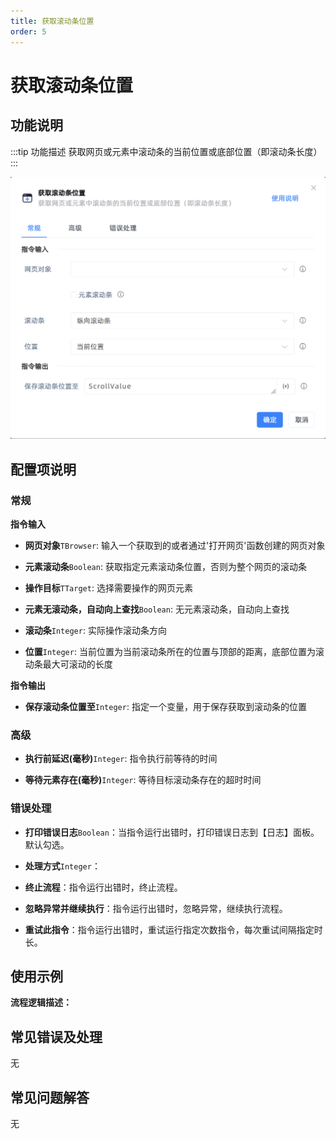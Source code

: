 ```yaml
---
title: 获取滚动条位置
order: 5
---
```


# 获取滚动条位置

## 功能说明

:::tip 功能描述
获取网页或元素中滚动条的当前位置或底部位置（即滚动条长度）
:::

![获取滚动条位置](../../../assets/获取滚动条位置_command.png)

## 配置项说明

### 常规

**指令输入**

- **网页对象**`TBrowser`: 输入一个获取到的或者通过'打开网页'函数创建的网页对象

- **元素滚动条**`Boolean`: 获取指定元素滚动条位置，否则为整个网页的滚动条

- **操作目标**`TTarget`: 选择需要操作的网页元素

- **元素无滚动条，自动向上查找**`Boolean`: 无元素滚动条，自动向上查找

- **滚动条**`Integer`: 实际操作滚动条方向

- **位置**`Integer`: 当前位置为当前滚动条所在的位置与顶部的距离，底部位置为滚动条最大可滚动的长度


**指令输出**

- **保存滚动条位置至**`Integer`: 指定一个变量，用于保存获取到滚动条的位置

### 高级

- **执行前延迟(毫秒)**`Integer`: 指令执行前等待的时间

- **等待元素存在(毫秒)**`Integer`: 等待目标滚动条存在的超时时间

### 错误处理

- **打印错误日志**`Boolean`：当指令运行出错时，打印错误日志到【日志】面板。默认勾选。

- **处理方式**`Integer`：

 - **终止流程**：指令运行出错时，终止流程。

 - **忽略异常并继续执行**：指令运行出错时，忽略异常，继续执行流程。

 - **重试此指令**：指令运行出错时，重试运行指定次数指令，每次重试间隔指定时长。

## 使用示例

**流程逻辑描述：** 

## 常见错误及处理

无

## 常见问题解答

无

